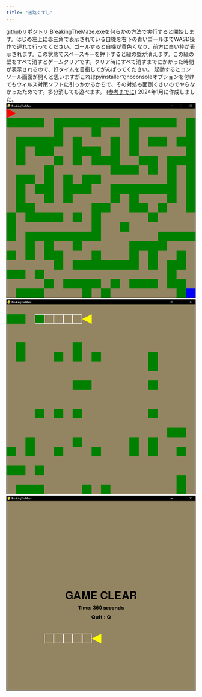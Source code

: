 ```yaml
---
title: "迷路くずし"
---
```


[githubリポジトリ](https://github.com/2ufkpfb9daxnik/BreakingTheMaze)
BreakingTheMaze.exeを何らかの方法で実行すると開始します。はじめ左上に赤三角で表示されている自機を右下の青いゴールまでWASD操作で連れて行ってください。ゴールすると自機が黄色くなり、前方に白い枠が表示されます。この状態でスペースキーを押下すると緑の壁が消えます。この緑の壁をすべて消すとゲームクリアです。クリア時にすべて消すまでにかかった時間が表示されるので、好タイムを目指してがんばってください。
起動するとコンソール画面が開くと思いますがこれはpyinstallerでnoconsoleオプションを付けてもウィルス対策ソフトに引っかかるからで、その対処も面倒くさいのでやらなかったためです。多分消しても遊べます。
[(参考までに)](https://gamingpc.one/dev/python-pyinstaller/)
2024年1月に作成しました。
![BreakingTheMaze_start.png](./BreakingTheMaze_start.png)
![BreakingTheMaze_middle.png](./BreakingTheMaze_middle.png)
![BreakingTheMaze_finish.png](./BreakingTheMaze_finish.png)
<!-- <p>ボンバーマンとかパックマンから着想を得ました。本当は似たような感じの生け垣ファイヤーというのを作ろうとしていましたが(壁が緑色なのはその名残)、時間がなかったのと、あとタイムを追求する遊びが(迷路はどうしてもゴールから遡れば一発でわかって面白くないという点から焦点をずらしているので)意外と面白かったのでこういうふうになりました。やり直し機能をつけてグラフィックがなんとかなって自動で生成できるようになってタイムランキングをつけてやれば結構真面目に遊べると思います。壁を崩す方法のバリエーションがあってもおもしろそうです。やりませんけど。</p> -->
